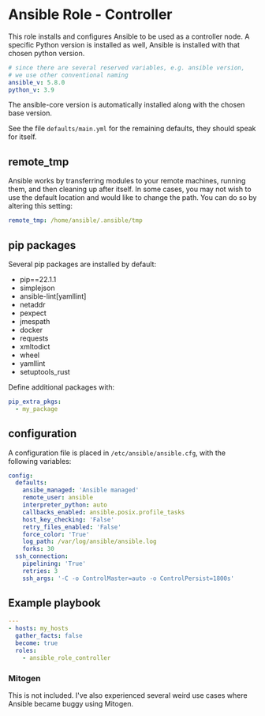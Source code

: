 # Ansible Role - Controller

This role installs and configures Ansible to be used as a controller node.
A specific Python version is installed as well, Ansible is installed with that chosen python version.

```yaml
# since there are several reserved variables, e.g. ansible version,
# we use other conventional naming
ansible_v: 5.8.0
python_v: 3.9
```
The ansible-core version is automatically installed along with the chosen base version.

See the file `defaults/main.yml` for the remaining defaults, they should speak for itself.

## remote_tmp

Ansible works by transferring modules to your remote machines, running them, and then cleaning up after itself. In some cases, you may not wish to use the default location and would like to change the path. You can do so by altering this setting:

```yaml
remote_tmp: /home/ansible/.ansible/tmp
```

## pip packages

Several pip packages are installed by default:

  - pip==22.1.1
  - simplejson
  - ansible-lint[yamllint]
  - netaddr
  - pexpect
  - jmespath
  - docker
  - requests
  - xmltodict
  - wheel
  - yamllint
  - setuptools_rust

Define additional packages with:

```yaml
pip_extra_pkgs:
  - my_package
```

## configuration

A configuration file is placed in `/etc/ansible/ansible.cfg`, with the following variables:

```yaml
config:
  defaults:
    ansibe_managed: 'Ansible managed'
    remote_user: ansible
    interpreter_python: auto
    callbacks_enabled: ansible.posix.profile_tasks
    host_key_checking: 'False'
    retry_files_enabled: 'False'
    force_color: 'True'
    log_path: /var/log/ansible/ansible.log
    forks: 30
  ssh_connection:
    pipelining: 'True'
    retries: 3
    ssh_args: '-C -o ControlMaster=auto -o ControlPersist=1800s'
```

## Example playbook

```yaml
---
- hosts: my_hosts
  gather_facts: false
  become: true
  roles:
    - ansible_role_controller
```

### Mitogen

This is not included.
I've also experienced several weird use cases where Ansible became buggy using Mitogen.
